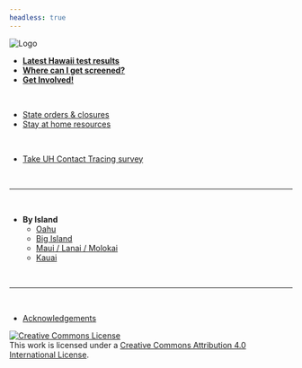 ```yaml
---
headless: true
---
```


![Logo](/img/logo.png)

- [**Latest Hawaii test results**](https://hawaiicovid19.com)
- [**Where can I get screened?**](#covid-19-screening)
- [**Get Involved!**](#get-involved--how-can-i-help)
  
  
<br/>

- [State orders & closures](#state-level-closures-and-orders)
- [Stay at home resources](#stay-at-home-resources-self-isolation)
  
  
<br/>

- [Take UH Contact Tracing survey](https://manoahawaiiss.az1.qualtrics.com/jfe/form/SV_9oUXdWn2YHRu27H)
<br />

---

<br/>

- **By Island**
    - [Oahu](#oahu-1)
    - [Big Island](#big-island-1)
    - [Maui / Lanai / Molokai](#maui--lanaʻi--molokaʻi)
    - [Kauai](#kauaʻi)

<br/>

---

<br/>

- [Acknowledgements](https://docs.google.com/document/d/1IKysf9nsbLHLRM5-yQ3YxKJA4eVS3uLePmlvfQnwF1w/edit?usp=sharing)

<a rel="license" href="http://creativecommons.org/licenses/by/4.0/"><img alt="Creative Commons License" style="border-width:0" src="https://i.creativecommons.org/l/by/4.0/80x15.png" /></a><br />This work is licensed under a <a rel="license" href="http://creativecommons.org/licenses/by/4.0/">Creative Commons Attribution 4.0 International License</a>.
